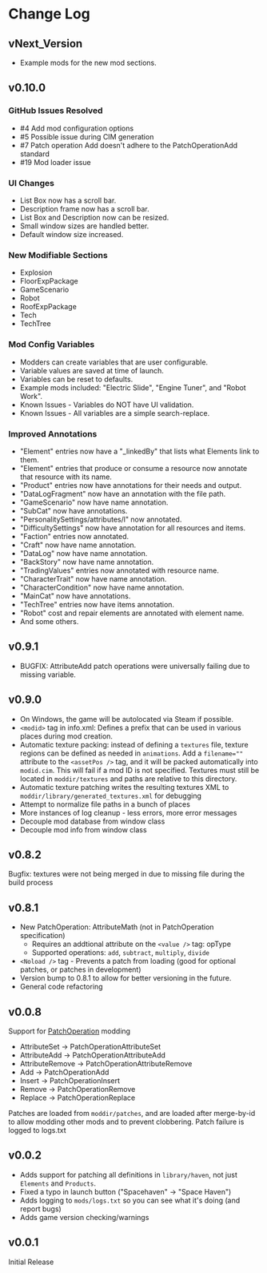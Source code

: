 # Change Log

## vNext_Version
- Example mods for the new mod sections.

## v0.10.0
### GitHub Issues Resolved
- #4 Add mod configuration options
- #5 Possible issue during CIM generation
- #7 Patch operation Add doesn't adhere to the PatchOperationAdd standard
- #19 Mod loader issue
### UI Changes
- List Box now has a scroll bar.
- Description frame now has a scroll bar.
- List Box and Description now can be resized.
- Small window sizes are handled better.
- Default window size increased.
### New Modifiable Sections
- Explosion
- FloorExpPackage
- GameScenario
- Robot
- RoofExpPackage
- Tech
- TechTree
### Mod Config Variables
- Modders can create variables that are user configurable.
- Variable values are saved at time of launch.
- Variables can be reset to defaults.
- Example mods included: "Electric Slide", "Engine Tuner", and "Robot Work".
- Known Issues - Variables do NOT have UI validation.
- Known Issues - All variables are a simple search-replace.
### Improved Annotations
- "Element" entries now have a "_linkedBy" that lists what Elements link to them.
- "Element" entries that produce or consume a resource now annotate that resource with its name.
- "Product" entries now have annotations for their needs and output.
- "DataLogFragment" now have an annotation with the file path.
- "GameScenario" now have name annotation.
- "SubCat" now have annotations.
- "PersonalitySettings/attributes/l" now annotated.
- "DifficultySettings" now have annotation for all resources and items.
- "Faction" entries now annotated.
- "Craft" now have name annotation.
- "DataLog" now have name annotation.
- "BackStory" now have name annotation.
- "TradingValues" entries now annotated with resource name.
- "CharacterTrait" now have name annotation.
- "CharacterCondition" now have name annotation.
- "MainCat" now have annotations.
- "TechTree" entries now have items annotation.
- "Robot" cost and repair elements are annotated with element name.
- And some others.

## v0.9.1
- BUGFIX: AttributeAdd patch operations were universally failing due to missing variable.

## v0.9.0
- On Windows, the game will be autolocated via Steam if possible.
- `<modid>` tag in info.xml: Defines a prefix that can be used in various places during mod creation.
- Automatic texture packing: instead of defining a `textures` file, texture regions can be defined as needed in `animations`. Add a `filename=""` attribute to the `<assetPos />` tag, and it will be packed automatically into `modid.cim`. This will fail if a mod ID is not specified. Textures must still be located in `moddir/textures` and paths are relative to this directory.
- Automatic texture patching writes the resulting textures XML to `moddir/library/generated_textures.xml` for debugging
- Attempt to normalize file paths in a bunch of places
- More instances of log cleanup - less errors, more error messages
- Decouple mod database from window class
- Decouple mod info from window class

## v0.8.2
Bugfix: textures were not being merged in due to missing file during the build process

## v0.8.1
- New PatchOperation: AttributeMath (not in PatchOperation specification)
  - Requires an addtional attribute on the `<value />` tag: opType
  - Supported operations: `add`, `subtract`, `multiply`, `divide`
- `<Noload />` tag - Prevents a patch from loading (good for optional patches, or patches in development)
- Version bump to 0.8.1 to allow for better versioning in the future.
- General code refactoring

## v0.0.8
Support for [PatchOperation][1] modding
- AttributeSet -> PatchOperationAttributeSet
- AttributeAdd -> PatchOperationAttributeAdd
- AttributeRemove -> PatchOperationAttributeRemove
- Add -> PatchOperationAdd
- Insert -> PatchOperationInsert
- Remove -> PatchOperationRemove
- Replace -> PatchOperationReplace

Patches are loaded from `moddir/patches`, and are loaded after merge-by-id to allow modding other mods and to prevent clobbering.
Patch failure is logged to logs.txt

## v0.0.2
- Adds support for patching all definitions in `library/haven`, not just `Elements` and `Products`.
- Fixed a typo in launch button ("Spacehaven" -> "Space Haven")
- Adds logging to `mods/logs.txt` so you can see what it's doing (and report bugs)
- Adds game version checking/warnings

## v0.0.1
Initial Release


[1]: <https://rimworldwiki.com/wiki/Modding_Tutorials/PatchOperations>
